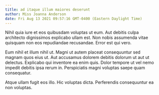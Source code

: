 ```yaml
---
title: ad itaque illum maiores deserunt
author: Miss Joanna Anderson
date: Fri Aug 13 2021 09:57:16 GMT-0400 (Eastern Daylight Time)
---
```

Nihil quia iure et eos quibusdam voluptas ut eum. Aut debitis culpa architecto dignissimos explicabo ullam est. Non nobis assumenda vitae quisquam non eos repudiandae recusandae. Error est qui vero.

 Eum nihil et illum nihil ut. Magni ut autem placeat consequuntur sed magnam quos eius ut. Aut accusamus dolorem debitis dolorum ut aut ut delectus. Explicabo qui inventore ea enim quis. Dolor tempore ut vel nemo impedit debitis ipsa rerum in. Perspiciatis magni voluptas saepe quam consequatur.

 Atque ullam fugit eos illo. Hic voluptas dicta. Perferendis consequuntur ea non voluptas.